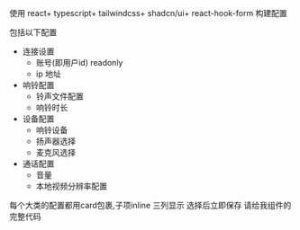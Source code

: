 使用 react+ typescript+ tailwindcss+ shadcn/ui+ react-hook-form 构建配置

包括以下配置
- 连接设置
  - 账号(即用户id) readonly
  - ip 地址
- 响铃配置
  - 铃声文件配置
  - 响铃时长
- 设备配置
  - 响铃设备
  - 扬声器选择
  - 麦克风选择
- 通话配置
  - 音量
  - 本地视频分辨率配置

每个大类的配置都用card包裹,子项inline 三列显示
选择后立即保存
请给我组件的完整代码

